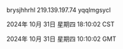 brysjhhrhl 219.139.197.74 yqqlmgsycl

2024年 10月 31日 星期四 18:10:02 CST

2024年 10月 31日 星期四 10:10:02 GMT
